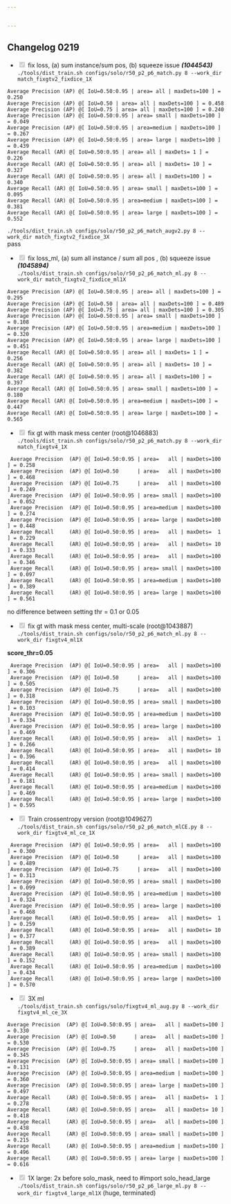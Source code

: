 ```yaml
---


---
```


<h2 id="changelog-0219">Changelog 0219</h2>
<ul>
<li class="task-list-item"><input type="checkbox" class="task-list-item-checkbox" checked="true" disabled=""> fix loss, (a) sum instance/sum pos, (b) squeeze issue <em><strong>(1044543)</strong></em><br>
<code>./tools/dist_train.sh configs/solo/r50_p2_p6_match.py 8 --work_dir match_fixgtv2_fixdice_1X</code></li>
</ul>
<pre><code>Average Precision (AP) @[ IoU=0.50:0.95 | area= all | maxDets=100 ] = 0.250  
Average Precision (AP) @[ IoU=0.50 | area= all | maxDets=100 ] = 0.458  
Average Precision (AP) @[ IoU=0.75 | area= all | maxDets=100 ] = 0.240  
Average Precision (AP) @[ IoU=0.50:0.95 | area= small | maxDets=100 ] = 0.049  
Average Precision (AP) @[ IoU=0.50:0.95 | area=medium | maxDets=100 ] = 0.267  
Average Precision (AP) @[ IoU=0.50:0.95 | area= large | maxDets=100 ] = 0.439  
Average Recall (AR) @[ IoU=0.50:0.95 | area= all | maxDets= 1 ] = 0.226  
Average Recall (AR) @[ IoU=0.50:0.95 | area= all | maxDets= 10 ] = 0.327  
Average Recall (AR) @[ IoU=0.50:0.95 | area= all | maxDets=100 ] = 0.340  
Average Recall (AR) @[ IoU=0.50:0.95 | area= small | maxDets=100 ] = 0.095  
Average Recall (AR) @[ IoU=0.50:0.95 | area=medium | maxDets=100 ] = 0.381  
Average Recall (AR) @[ IoU=0.50:0.95 | area= large | maxDets=100 ] = 0.552
</code></pre>
<p><code>./tools/dist_train.sh configs/solo/r50_p2_p6_match_augv2.py 8 --work_dir match_fixgtv2_fixdice_3X</code><br>
pass</p>
<ul>
<li class="task-list-item"><input type="checkbox" class="task-list-item-checkbox" checked="true" disabled=""> fix loss_ml, (a) sum all instance / sum all pos , (b) squeeze issue  <em><strong>(1045894)</strong></em><br>
<code>./tools/dist_train.sh configs/solo/r50_p2_p6_match_ml.py 8 --work_dir match_fixgtv2_fixdice_ml1X</code></li>
</ul>
<pre><code>Average Precision (AP) @[ IoU=0.50:0.95 | area= all | maxDets=100 ] = 0.295  
Average Precision (AP) @[ IoU=0.50 | area= all | maxDets=100 ] = 0.489  
Average Precision (AP) @[ IoU=0.75 | area= all | maxDets=100 ] = 0.305  
Average Precision (AP) @[ IoU=0.50:0.95 | area= small | maxDets=100 ] = 0.108  
Average Precision (AP) @[ IoU=0.50:0.95 | area=medium | maxDets=100 ] = 0.320  
Average Precision (AP) @[ IoU=0.50:0.95 | area= large | maxDets=100 ] = 0.451  
Average Recall (AR) @[ IoU=0.50:0.95 | area= all | maxDets= 1 ] = 0.256  
Average Recall (AR) @[ IoU=0.50:0.95 | area= all | maxDets= 10 ] = 0.382  
Average Recall (AR) @[ IoU=0.50:0.95 | area= all | maxDets=100 ] = 0.397  
Average Recall (AR) @[ IoU=0.50:0.95 | area= small | maxDets=100 ] = 0.180  
Average Recall (AR) @[ IoU=0.50:0.95 | area=medium | maxDets=100 ] = 0.447  
Average Recall (AR) @[ IoU=0.50:0.95 | area= large | maxDets=100 ] = 0.565
</code></pre>
<ul>
<li class="task-list-item"><input type="checkbox" class="task-list-item-checkbox" checked="true" disabled=""> fix gt with mask mess center (root@1046883)<br>
<code>./tools/dist_train.sh configs/solo/r50_p2_p6_match.py 8 --work_dir match_fixgtv4_1X</code></li>
</ul>
<pre><code> Average Precision  (AP) @[ IoU=0.50:0.95 | area=   all | maxDets=100 ] = 0.258
 Average Precision  (AP) @[ IoU=0.50      | area=   all | maxDets=100 ] = 0.468
 Average Precision  (AP) @[ IoU=0.75      | area=   all | maxDets=100 ] = 0.249
 Average Precision  (AP) @[ IoU=0.50:0.95 | area= small | maxDets=100 ] = 0.052
 Average Precision  (AP) @[ IoU=0.50:0.95 | area=medium | maxDets=100 ] = 0.274
 Average Precision  (AP) @[ IoU=0.50:0.95 | area= large | maxDets=100 ] = 0.448
 Average Recall     (AR) @[ IoU=0.50:0.95 | area=   all | maxDets=  1 ] = 0.229
 Average Recall     (AR) @[ IoU=0.50:0.95 | area=   all | maxDets= 10 ] = 0.333
 Average Recall     (AR) @[ IoU=0.50:0.95 | area=   all | maxDets=100 ] = 0.346
 Average Recall     (AR) @[ IoU=0.50:0.95 | area= small | maxDets=100 ] = 0.097
 Average Recall     (AR) @[ IoU=0.50:0.95 | area=medium | maxDets=100 ] = 0.389
 Average Recall     (AR) @[ IoU=0.50:0.95 | area= large | maxDets=100 ] = 0.561
</code></pre>
<p>no difference between setting thr = 0.1 or 0.05</p>
<ul>
<li class="task-list-item"><input type="checkbox" class="task-list-item-checkbox" checked="true" disabled=""> fix gt with mask mess center, multi-scale (root@1043887)<br>
<code>./tools/dist_train.sh configs/solo/r50_p2_p6_match_ml.py 8 --work_dir fixgtv4_ml1X</code></li>
</ul>
<p><strong>score_thr=0.05</strong></p>
<pre><code> Average Precision  (AP) @[ IoU=0.50:0.95 | area=   all | maxDets=100 ] = 0.306
 Average Precision  (AP) @[ IoU=0.50      | area=   all | maxDets=100 ] = 0.505
 Average Precision  (AP) @[ IoU=0.75      | area=   all | maxDets=100 ] = 0.318
 Average Precision  (AP) @[ IoU=0.50:0.95 | area= small | maxDets=100 ] = 0.103
 Average Precision  (AP) @[ IoU=0.50:0.95 | area=medium | maxDets=100 ] = 0.334
 Average Precision  (AP) @[ IoU=0.50:0.95 | area= large | maxDets=100 ] = 0.469
 Average Recall     (AR) @[ IoU=0.50:0.95 | area=   all | maxDets=  1 ] = 0.266
 Average Recall     (AR) @[ IoU=0.50:0.95 | area=   all | maxDets= 10 ] = 0.396
 Average Recall     (AR) @[ IoU=0.50:0.95 | area=   all | maxDets=100 ] = 0.414
 Average Recall     (AR) @[ IoU=0.50:0.95 | area= small | maxDets=100 ] = 0.181
 Average Recall     (AR) @[ IoU=0.50:0.95 | area=medium | maxDets=100 ] = 0.469
 Average Recall     (AR) @[ IoU=0.50:0.95 | area= large | maxDets=100 ] = 0.595
</code></pre>
<ul>
<li class="task-list-item"><input type="checkbox" class="task-list-item-checkbox" checked="true" disabled=""> Train crossentropy version (root@1049627)<br>
<code>./tools/dist_train.sh configs/solo/r50_p2_p6_match_mlCE.py 8 --work_dir fixgtv4_ml_ce_1X</code></li>
</ul>
<pre><code> Average Precision  (AP) @[ IoU=0.50:0.95 | area=   all | maxDets=100 ] = 0.300
 Average Precision  (AP) @[ IoU=0.50      | area=   all | maxDets=100 ] = 0.489
 Average Precision  (AP) @[ IoU=0.75      | area=   all | maxDets=100 ] = 0.313
 Average Precision  (AP) @[ IoU=0.50:0.95 | area= small | maxDets=100 ] = 0.099
 Average Precision  (AP) @[ IoU=0.50:0.95 | area=medium | maxDets=100 ] = 0.324
 Average Precision  (AP) @[ IoU=0.50:0.95 | area= large | maxDets=100 ] = 0.468
 Average Recall     (AR) @[ IoU=0.50:0.95 | area=   all | maxDets=  1 ] = 0.259
 Average Recall     (AR) @[ IoU=0.50:0.95 | area=   all | maxDets= 10 ] = 0.377
 Average Recall     (AR) @[ IoU=0.50:0.95 | area=   all | maxDets=100 ] = 0.389
 Average Recall     (AR) @[ IoU=0.50:0.95 | area= small | maxDets=100 ] = 0.152
 Average Recall     (AR) @[ IoU=0.50:0.95 | area=medium | maxDets=100 ] = 0.434
 Average Recall     (AR) @[ IoU=0.50:0.95 | area= large | maxDets=100 ] = 0.570
</code></pre>
<ul>
<li class="task-list-item"><input type="checkbox" class="task-list-item-checkbox" checked="true" disabled=""> 3X ml<br>
<code>./tools/dist_train.sh configs/solo/fixgtv4_ml_aug.py 8 --work_dir fixgtv4_ml_ce_3X</code></li>
</ul>
<pre><code>Average Precision  (AP) @[ IoU=0.50:0.95 | area=   all | maxDets=100 ] = 0.330
Average Precision  (AP) @[ IoU=0.50      | area=   all | maxDets=100 ] = 0.530
Average Precision  (AP) @[ IoU=0.75      | area=   all | maxDets=100 ] = 0.345
Average Precision  (AP) @[ IoU=0.50:0.95 | area= small | maxDets=100 ] = 0.131
Average Precision  (AP) @[ IoU=0.50:0.95 | area=medium | maxDets=100 ] = 0.360
Average Precision  (AP) @[ IoU=0.50:0.95 | area= large | maxDets=100 ] = 0.497
Average Recall     (AR) @[ IoU=0.50:0.95 | area=   all | maxDets=  1 ] = 0.278
Average Recall     (AR) @[ IoU=0.50:0.95 | area=   all | maxDets= 10 ] = 0.418
Average Recall     (AR) @[ IoU=0.50:0.95 | area=   all | maxDets=100 ] = 0.438
Average Recall     (AR) @[ IoU=0.50:0.95 | area= small | maxDets=100 ] = 0.215
Average Recall     (AR) @[ IoU=0.50:0.95 | area=medium | maxDets=100 ] = 0.496
Average Recall     (AR) @[ IoU=0.50:0.95 | area= large | maxDets=100 ] = 0.616
</code></pre>
<ul>
<li class="task-list-item"><input type="checkbox" class="task-list-item-checkbox" checked="true" disabled=""> 1X large: 2x before solo_mask, need to #import solo_head_large<br>
<code>./tools/dist_train.sh configs/solo/r50_p2_p6_large_ml.py 8 --work_dir fixgtv4_large_ml1X</code> (huge, terminated)</li>
</ul>

